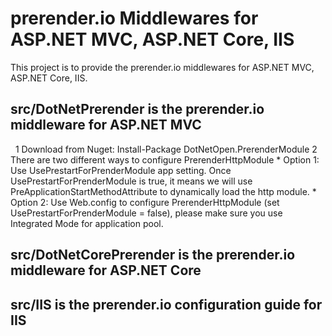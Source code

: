 # prerender.io Middlewares for ASP.NET MVC, ASP.NET Core, IIS
This project is to provide the prerender.io middlewares for ASP.NET MVC, ASP.NET Core, IIS.

## src/DotNetPrerender is the prerender.io middleware for ASP.NET MVC
   1 Download from Nuget: Install-Package DotNetOpen.PrerenderModule
   2 There are two different ways to configure PrerenderHttpModule
      * Option 1: Use UsePrestartForPrenderModule app setting. Once UsePrestartForPrenderModule is true, it means we will use PreApplicationStartMethodAttribute to dynamically load the http module.
      * Option 2: Use Web.config to configure PrerenderHttpModule (set UsePrestartForPrenderModule = false), please make sure you use Integrated Mode for application pool.

## src/DotNetCorePrerender is the prerender.io middleware for ASP.NET Core
## src/IIS is the prerender.io configuration guide for IIS

